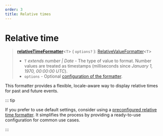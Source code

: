 ```yaml
---
order: 3
title: Relative times
---
```


# Relative time <Badge type="info" text="@localizer/format-relativetime" />

> **[relativeTimeFormatter](../../api/_localizer/format-relativetime/relativeTimeFormatter/index.md)**<`T`> ( `options?` ): [RelativeValueFormatter](../index.md#relativevalueformatter-t)<`T`>
>
> - `T` _extends number | Date_ - The type of value to format. Number values are treated as timestamps (milliseconds since _January 1, 1970, 00:00:00 UTC_).
> - `options` - Optional [configuration of the formatter](./options.md).

This formatter provides a flexible, locale-aware way to display relative times for past and future events.

::: tip

If you prefer to use default settings, consider using a [preconfigured relative time formatter](../preconfigured-formatters/dates-and-times/relative-time.md). It simplifies the process by providing a ready-to-use configuration for common use cases.

:::
